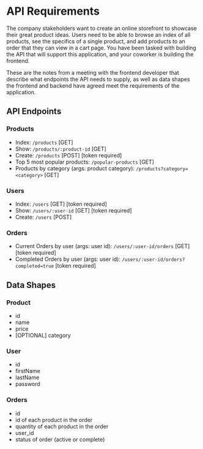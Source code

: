 # API Requirements

The company stakeholders want to create an online storefront to showcase their great product ideas. Users need to be
able to browse an index of all products, see the specifics of a single product, and add products to an order that they
can view in a cart page. You have been tasked with building the API that will support this application, and your
coworker is building the frontend.

These are the notes from a meeting with the frontend developer that describe what endpoints the API needs to supply, as
well as data shapes the frontend and backend have agreed meet the requirements of the application.

## API Endpoints

### Products

- Index: `/products` [GET]
- Show: `/products/:product-id` [GET]
- Create: `/products` [POST] [token required]
- Top 5 most popular products: `/popular-products` [GET]
- Products by category (args: product category): `/products?category=<category>` [GET]

### Users

- Index: `/users` [GET] [token required]
- Show: `/users/:user-id` [GET] [token required]
- Create: `/users` [POST]

### Orders

- Current Orders by user (args: user id): `/users/:user-id/orders` [GET] [token required]
- Completed Orders by user (args: user id): `/users/:user-id/orders?completed=true` [token required]

## Data Shapes

### Product

- id
- name
- price
- [OPTIONAL] category

### User

- id
- firstName
- lastName
- password

### Orders

- id
- id of each product in the order
- quantity of each product in the order
- user_id
- status of order (active or complete)
